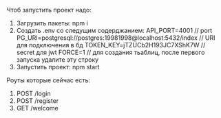 Чтоб запустить проект надо:
1) Загрузить пакеты:
npm i
2) Создать .env со следущим содерджанием:
API_PORT=4001 // port
PG_URI=postgresql://postgres:19981998@localhost:5432/index  // URI для подключения в бд
TOKEN_KEY=jTZUCb2H193JC7XShK7W // secret для jwt
FORCE=1 // для создания тьаблиц, после первого запуска удалите эту строку
3) Запустить проект:
npm start

Роуты которые сейчас есть:
1) POST /login
2) POST /register
3) GET /welcome